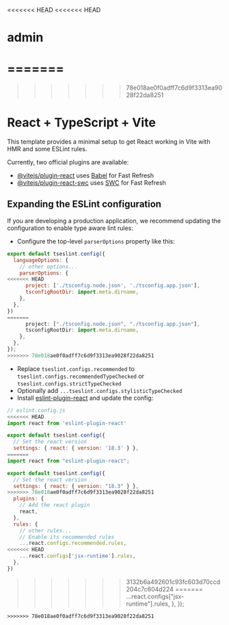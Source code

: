 <<<<<<< HEAD
<<<<<<< HEAD
# admin
=======
=======
>>>>>>> 78e018ae0f0adff7c6d9f3313ea9028f22da8251
# React + TypeScript + Vite

This template provides a minimal setup to get React working in Vite with HMR and some ESLint rules.

Currently, two official plugins are available:

- [@vitejs/plugin-react](https://github.com/vitejs/vite-plugin-react/blob/main/packages/plugin-react/README.md) uses [Babel](https://babeljs.io/) for Fast Refresh
- [@vitejs/plugin-react-swc](https://github.com/vitejs/vite-plugin-react-swc) uses [SWC](https://swc.rs/) for Fast Refresh

## Expanding the ESLint configuration

If you are developing a production application, we recommend updating the configuration to enable type aware lint rules:

- Configure the top-level `parserOptions` property like this:

```js
export default tseslint.config({
  languageOptions: {
    // other options...
    parserOptions: {
<<<<<<< HEAD
      project: ['./tsconfig.node.json', './tsconfig.app.json'],
      tsconfigRootDir: import.meta.dirname,
    },
  },
})
=======
      project: ["./tsconfig.node.json", "./tsconfig.app.json"],
      tsconfigRootDir: import.meta.dirname,
    },
  },
});
>>>>>>> 78e018ae0f0adff7c6d9f3313ea9028f22da8251
```

- Replace `tseslint.configs.recommended` to `tseslint.configs.recommendedTypeChecked` or `tseslint.configs.strictTypeChecked`
- Optionally add `...tseslint.configs.stylisticTypeChecked`
- Install [eslint-plugin-react](https://github.com/jsx-eslint/eslint-plugin-react) and update the config:

```js
// eslint.config.js
<<<<<<< HEAD
import react from 'eslint-plugin-react'

export default tseslint.config({
  // Set the react version
  settings: { react: { version: '18.3' } },
=======
import react from "eslint-plugin-react";

export default tseslint.config({
  // Set the react version
  settings: { react: { version: "18.3" } },
>>>>>>> 78e018ae0f0adff7c6d9f3313ea9028f22da8251
  plugins: {
    // Add the react plugin
    react,
  },
  rules: {
    // other rules...
    // Enable its recommended rules
    ...react.configs.recommended.rules,
<<<<<<< HEAD
    ...react.configs['jsx-runtime'].rules,
  },
})
```
>>>>>>> 3132b6a492601c93fc603d70ccd204c7c604d224
=======
    ...react.configs["jsx-runtime"].rules,
  },
});
```
>>>>>>> 78e018ae0f0adff7c6d9f3313ea9028f22da8251
